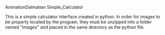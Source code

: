 AnimationDalmatian
Simple_Calculator

This is a simple calculator interface created in python. In order for images to be properly located by the
program, they must be unzipped into a folder named "Images" and placed in the same directory as the python file.